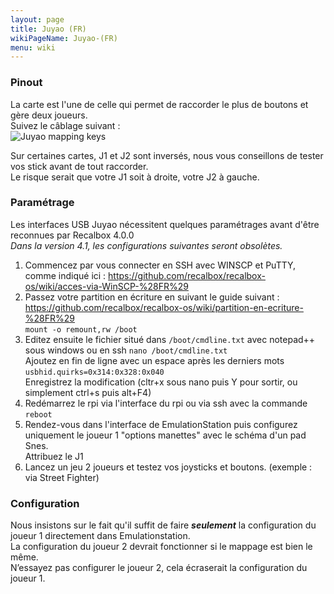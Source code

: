 ```yaml
---
layout: page
title: Juyao (FR)
wikiPageName: Juyao-(FR)
menu: wiki
---
```


### Pinout   
La carte est l'une de celle qui permet de raccorder le plus de boutons et gère deux joueurs.  
Suivez le câblage suivant :  
![Juyao mapping keys](http://image.dhgate.com/0x0/f2/albu/g2/M00/F2/A5/rBVaGlZhCQWAUlMrAAD1xDQpwYk580.jpg)  
   
Sur certaines cartes, J1 et J2 sont inversés, nous vous conseillons de tester vos stick avant de tout raccorder.  
Le risque serait que votre J1 soit à droite, votre J2 à gauche.  
  
### Paramétrage   
Les interfaces USB Juyao nécessitent quelques paramétrages avant d'être reconnues par Recalbox 4.0.0  
_Dans la version 4.1, les configurations suivantes seront obsolètes._  
  
1. Commencez par vous connecter en SSH avec WINSCP et PuTTY, comme indiqué ici :    https://github.com/recalbox/recalbox-os/wiki/acces-via-WinSCP-%28FR%29  
2. Passez votre partition en écriture en suivant le guide suivant :  
https://github.com/recalbox/recalbox-os/wiki/partition-en-ecriture-%28FR%29  
`mount -o remount,rw /boot`  
3. Editez ensuite le fichier situé dans `/boot/cmdline.txt` avec notepad++ sous windows ou en ssh `nano /boot/cmdline.txt`  
Ajoutez en fin de ligne avec un espace après les derniers mots  
`usbhid.quirks=0x314:0x328:0x040`   
Enregistrez la modification (cltr+x sous nano puis Y pour sortir, ou simplement ctrl+s puis alt+F4)  
4. Redémarrez le rpi via l'interface du rpi ou via ssh avec la commande `reboot`  
5. Rendez-vous dans l'interface de EmulationStation puis configurez uniquement le joueur 1 "options manettes" avec le schéma d'un pad Snes.  
Attribuez le J1  
6. Lancez un jeu 2 joueurs et testez vos joysticks et boutons. (exemple : via Street Fighter)  
  
  
### Configuration 
  
Nous insistons sur le fait qu'il suffit de faire ***seulement*** la configuration du joueur 1 directement dans Emulationstation.  
La configuration du joueur 2 devrait fonctionner si le mappage est bien le même.   
N’essayez pas configurer le joueur 2, cela écraserait la configuration du joueur 1.  
